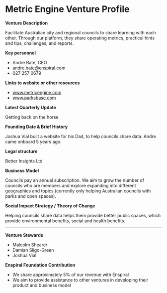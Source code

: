 # Metric Engine Venture Profile
**Venture Description**

Facilitate Australian city and regional councils to share learning with each other.  Through our platform, they share operating metrics, practical hints and tips, challenges, and reports.


**Key personnel**

* Andre Bate, CEO
* andre.bate@enspiral.com
* 027 257 0679

**Links to website or other resources**

* www.metricengine.com
* www.parksbase.com 

**Latest Quarterly Update**

Getting back on the horse

**Founding Date & Brief History**

Joshua Vial built a website for his Dad, to help councils share data.  Andre came onboard 5 years ago.

**Legal structure**

Better Insights Ltd

**Business Model**

Councils pay an annual subscription.  We aim to grow the number of councils who are members and explore expanding into different geographies and topics (currently only helping Australian councils with parks and open spaces).

**Social Impact Strategy / Theory of Change**

Helping councils share data helps them provide better public spaces, which provide environmental benefits, social and health benefits.  

---

**Venture Stewards** 

- Malcolm Shearer
- Damian Sligo-Green
- Joshua Vial

**Enspiral Foundation Contribution**

* We share approximately 5% of our revenue with Enspiral
* We aim to provide assistance to other ventures in developing their product and business model

